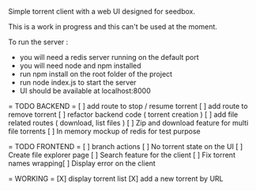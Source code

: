 Simple torrent client with a web UI designed for seedbox. 

This is a work in progress and this can't be used at the moment. 

To run the server : 

- you will need a redis server running on the default port 
- you will need node and npm installed
- run npm install on the root folder of the project
- run node index.js to start the server
- UI should be available at localhost:8000

= TODO BACKEND =
[ ] add route to stop / resume torrent 
[ ] add route to remove torrent
[ ] refactor backend code ( torrent creation )
[ ] add file related routes ( download, list files )
[ ] Zip and download feature for multi file torrents
[ ] In memory mockup of redis for test purpose 


= TODO FRONTEND = 
[ ] branch actions
[ ] No torrent state on the UI 
[ ] Create file explorer page 
[ ] Search feature for the client
[ ] Fix torrent names wrapping[ ] Display error on the client

= WORKING = 
[X] display torrent list
[X] add a new torrent by URL